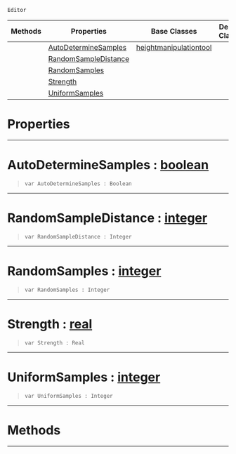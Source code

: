  `Editor`

|Methods|Properties|Base Classes|Derived Classes|
|---|---|---|---|
| |[ AutoDetermineSamples](https://plasmaengine.github.io/PlasmaDocs/Plasma1/C++/code_reference/class_reference/smoothsharpentool.md#autodeterminesamples-zer)|[heightmanipulationtool](https://plasmaengine.github.io/PlasmaDocs/Plasma1/C++/code_reference/class_reference/heightmanipulationtool.md)| |
| |[ RandomSampleDistance](https://plasmaengine.github.io/PlasmaDocs/Plasma1/C++/code_reference/class_reference/smoothsharpentool.md#randomsampledistance-zer)| | |
| |[ RandomSamples](https://plasmaengine.github.io/PlasmaDocs/Plasma1/C++/code_reference/class_reference/smoothsharpentool.md#randomsamples-plasma-engin)| | |
| |[ Strength](https://plasmaengine.github.io/PlasmaDocs/Plasma1/C++/code_reference/class_reference/smoothsharpentool.md#strength-plasma-engine-doc)| | |
| |[ UniformSamples](https://plasmaengine.github.io/PlasmaDocs/Plasma1/C++/code_reference/class_reference/smoothsharpentool.md#uniformsamples-plasma-engi)| | |


 #  Properties


---  
 #  AutoDetermineSamples : [boolean](https://plasmaengine.github.io/PlasmaDocs/Plasma1/C++/code_reference/lightning_base_types/boolean.md)

> 
> ``` lang=cpp, name=Lightning
> var AutoDetermineSamples : Boolean


---  
 #  RandomSampleDistance : [integer](https://plasmaengine.github.io/PlasmaDocs/Plasma1/C++/code_reference/lightning_base_types/integer.md)

> 
> ``` lang=cpp, name=Lightning
> var RandomSampleDistance : Integer


---  
 #  RandomSamples : [integer](https://plasmaengine.github.io/PlasmaDocs/Plasma1/C++/code_reference/lightning_base_types/integer.md)

> 
> ``` lang=cpp, name=Lightning
> var RandomSamples : Integer


---  
 #  Strength : [real](https://plasmaengine.github.io/PlasmaDocs/Plasma1/C++/code_reference/lightning_base_types/real.md)

> 
> ``` lang=cpp, name=Lightning
> var Strength : Real


---  
 #  UniformSamples : [integer](https://plasmaengine.github.io/PlasmaDocs/Plasma1/C++/code_reference/lightning_base_types/integer.md)

> 
> ``` lang=cpp, name=Lightning
> var UniformSamples : Integer


---  
 #  Methods


---  
 

 